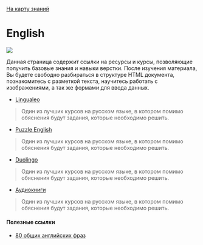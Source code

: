 <a href="https://github.com/js-machine/dashboard/blob/master/knowledge-map/MAP.md#start">На карту знаний</a>

# English
![](./images/roadmap-basic.png)

Данная страница содержит ссылки на ресурсы и курсы, позволяющие получить базовые знания и навыки верстки. После изучения материала, Вы будете свободно разбираться в структуре HTML документа, познакомитесь с разметкой текста, научитесь работать с изображениями, а так же формами для ввода данных.


* [Lingualeo](https://lingualeo.com/)

> Один из лучших курсов на русском языке, в котором помимо обяснения будут задания, которые необходимо решить.

* [Puzzle English](https://puzzle-english.com)

> Один из лучших курсов на русском языке, в котором помимо обяснения будут задания, которые необходимо решить.

* [Duolingo](https://www.duolingo.com/)

> Один из лучших курсов на русском языке, в котором помимо обяснения будут задания, которые необходимо решить.

* [Аудиокниги](https://fenglish.ru/adaptirovannye-audioknigi-na-anglijskom-ot-obl/)

> Один из лучших курсов на русском языке, в котором помимо обяснения будут задания, которые необходимо решить.



#### Полезные ссылки

* [80 общих английских фраз](https://englishteacheradriana.com/80-common-english-phrases/)
